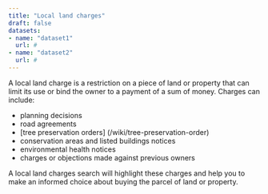 ```yaml
---
title: "Local land charges"
draft: false
datasets:
- name: "dataset1"
  url: #
- name: "dataset2"
  url: #
---
```


A local land charge is a restriction on a piece of land or property that can limit its use or bind the owner to a payment of a sum of money. Charges can include:

* planning decisions
* road agreements
* [tree preservation orders] (/wiki/tree-preservation-order)
* conservation areas and listed buildings notices
* environmental health notices
* charges or objections made against previous owners

A local land charges search will highlight these charges and help you to make an informed choice about buying the parcel of land or property.

